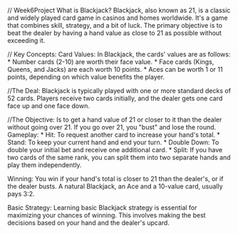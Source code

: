 // Week6Project 
What is Blackjack?
Blackjack, also known as 21, is a classic and widely played card game in casinos and homes worldwide. It's a game that combines skill, strategy, and a bit of luck. The primary objective is to beat the dealer by having a hand value as close to 21 as possible without exceeding it.


// Key Concepts:
Card Values: In Blackjack, the cards' values are as follows:
    * Number cards (2-10) are worth their face value.
    * Face cards (Kings, Queens, and Jacks) are each worth 10 points.
    * Aces can be worth 1 or 11 points, depending on which value benefits the player.


//The Deal: Blackjack is typically played with one or more standard decks of 52 cards. Players receive two cards initially, and the dealer gets one card face up and one face down.


//The Objective: Is to get a hand value of 21 or closer to it than the dealer without going over 21. If you go over 21, you "bust" and lose the round.
Gameplay:
    * Hit: To request another card to increase your hand's total.
    * Stand: To keep your current hand and end your turn.
    * Double Down: To double your initial bet and receive one additional card.
    * Split: If you have two cards of the same rank, you can split them into two separate hands and play them independently.

Winning: You win if your hand's total is closer to 21 than the dealer's, or if the dealer busts. A natural Blackjack, an Ace and a 10-value card, usually pays 3:2.

Basic Strategy: Learning basic Blackjack strategy is essential for maximizing your chances of winning. This involves making the best decisions based on your hand and the dealer's upcard.


                